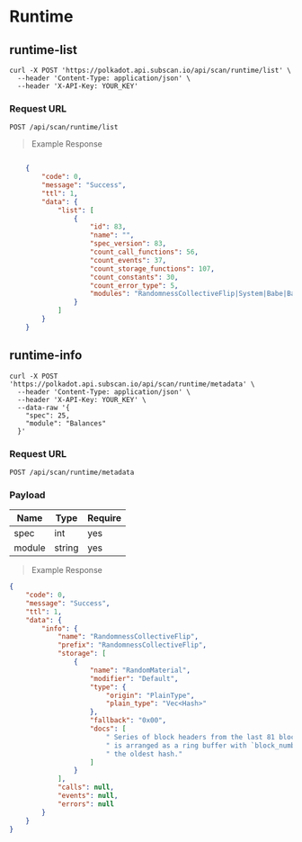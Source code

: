 # Runtime

## runtime-list

```shell
curl -X POST 'https://polkadot.api.subscan.io/api/scan/runtime/list' \
  --header 'Content-Type: application/json' \
  --header 'X-API-Key: YOUR_KEY'
```

### Request URL

`POST /api/scan/runtime/list`

> Example Response

```json

    {
        "code": 0,
        "message": "Success",
        "ttl": 1,
        "data": {
            "list": [
                {
                    "id": 83,
                    "name": "",
                    "spec_version": 83,
                    "count_call_functions": 56,
                    "count_events": 37,
                    "count_storage_functions": 107,
                    "count_constants": 30,
                    "count_error_type": 5,
                    "modules": "RandomnessCollectiveFlip|System|Babe|Balances|Indices|Kton|Timestamp|Balances|Authorship|GrandpaFinality|ImOnline||Offences|Session|Staking|Contract|Sudo||EthRelay|EthBacking"
                }
            ]
        }
    }
```

## runtime-info

```shell
curl -X POST 'https://polkadot.api.subscan.io/api/scan/runtime/metadata' \
  --header 'Content-Type: application/json' \
  --header 'X-API-Key: YOUR_KEY' \
  --data-raw '{
    "spec": 25,
    "module": "Balances"
  }'
```

### Request URL

`POST /api/scan/runtime/metadata`

### Payload

| Name   | Type   | Require |
| ------ | ------ | ------- |
| spec   | int    | yes     |
| module | string | yes     |


> Example Response

```json
{
    "code": 0,
    "message": "Success",
    "ttl": 1,
    "data": {
        "info": {
            "name": "RandomnessCollectiveFlip",
            "prefix": "RandomnessCollectiveFlip",
            "storage": [
                {
                    "name": "RandomMaterial",
                    "modifier": "Default",
                    "type": {
                        "origin": "PlainType",
                        "plain_type": "Vec<Hash>"
                    },
                    "fallback": "0x00",
                    "docs": [
                        " Series of block headers from the last 81 blocks that acts as random seed material. This",
                        " is arranged as a ring buffer with `block_number % 81` being the index into the `Vec` of",
                        " the oldest hash."
                    ]
                }
            ],
            "calls": null,
            "events": null,
            "errors": null
        }
    }
}
```

